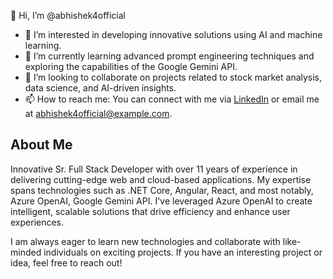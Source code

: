 👋 Hi, I’m @abhishek4official

- 👀 I’m interested in developing innovative solutions using AI and machine learning.
- 🌱 I’m currently learning advanced prompt engineering techniques and exploring the capabilities of the Google Gemini API.
- 💞️ I’m looking to collaborate on projects related to stock market analysis, data science, and AI-driven insights.
- 📫 How to reach me: You can connect with me via [LinkedIn](https://www.linkedin.com/in/abhishek4official) or email me at abhishek4official@example.com.

## About Me

Innovative Sr. Full Stack Developer with over 11 years of experience in delivering cutting-edge web and cloud-based applications. My expertise spans technologies such as .NET Core, Angular, React, and most notably, Azure OpenAI, Google Gemini API.  I've leveraged Azure OpenAI to create intelligent, scalable solutions that drive efficiency and enhance user experiences.

I am always eager to learn new technologies and collaborate with like-minded individuals on exciting projects. If you have an interesting project or idea, feel free to reach out!

<!---
abhishek4official/abhishek4official is a ✨ special ✨ repository because its `README.md` (this file) appears on your GitHub profile.
You can click the Preview link to take a look at your changes.
--->
